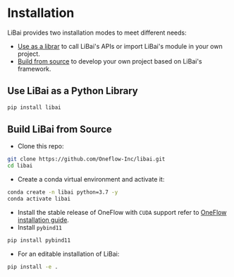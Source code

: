# Installation
LiBai provides two installation modes to meet different needs:
- [Use as a librar](#use-libai-as-a-python-library) to call LiBai's APIs or import LiBai's module in your own project.
- [Build from source](#build-libai-from-source) to develop your own project based on LiBai's framework.

## Use LiBai as a Python Library

```bash
pip install libai
```

## Build LiBai from Source

- Clone this repo:

```bash
git clone https://github.com/Oneflow-Inc/libai.git
cd libai
```
- Create a conda virtual environment and activate it:

```bash
conda create -n libai python=3.7 -y
conda activate libai
```

- Install the stable release of OneFlow with `CUDA` support refer to [OneFlow installation guide](https://github.com/Oneflow-Inc/oneflow#install-with-pip-package).
- Install `pybind11`

```bash
pip install pybind11
```

- For an editable installation of LiBai:

```bash
pip install -e .
```


